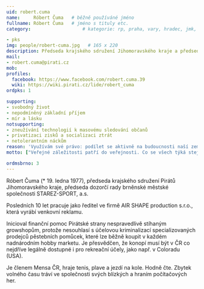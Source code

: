 ```yaml
---
uid: robert.cuma
name:     Róbert Čuma  	# běžně používáné jméno
fullname: Róbert Čuma  	# jméno s tituly etc.
category:                 	# kategorie: rp, praha, vary, hradec, jmk, senat

- pks
img: people/robert-cuma.jpg   # 165 x 220
description: Předseda krajského sdružení Jihomoravského kraje a předseda dozorčí rady společnosti STAREZ-SPORT a.s.          	# kratký popis, max 160 znaků
mail:
- robert.cuma@pirati.cz
mob:			  
profiles:             
  facebook: https://www.facebook.com/robert.cuma.39
  wiki: https://wiki.pirati.cz/lide/robert_cuma
ordpks: 1	  

supporting:
- svobodný život
- nepodmíněný základní příjem
- mír a lásku
notsupporting:
- zneužívání technologií k masovému sledování občanů
- privatizaci zisků a socializaci ztrát
- netolerantním náckům
reason: 'Využívám své právo: podílet se aktivně na budoucnosti naší země je určitě lepší, než nadávat u piva.'
motto: ["Veřejné záležitosti patří do veřejnosti. Co se všech týká stejnou měrou, měli by všichni řešit, nebo o tom přinejmenším vědět.", "Jan Amos Komenský"]

ordmsbrno: 3
---
```


Róbert Čuma (* 19. ledna 1977), předseda krajského sdružení Pirátů Jihomoravského kraje, předseda dozorčí rady brněnské městské společnosti STAREZ-SPORT, a.s.

Posledních 10 let pracuje jako ředitel ve firmě AIR SHAPE production s.r.o., která vyrábí venkovní reklamu.

Inicioval finanční pomoc Pirátské strany nespravedlivě stíhaným growshopům, protože nesouhlasí s účelovou kriminalizací specializovaných prodejců pěstebních pomůcek, které lze běžně koupit v každém nadnárodním hobby marketu. Je přesvědčen, že konopí musí být v ČR co nejdříve legálně dostupné i pro rekreační účely, jako např. v Coloradu (USA).

Je členem Mensa ČR, hraje tenis, plave a jezdí na kole. Hodně čte. Zbytek volného času tráví ve společnosti svých blízkých a hraním počítačových her.
